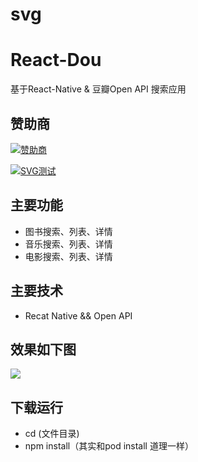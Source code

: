 # svg

# React-Dou
基于React-Native & 豆瓣Open API 搜索应用

## 赞助商

[![](https://file.xvc.men/t1.svg "赞助商")](http://baidu.com)

[![](https://raw.githubusercontent.com/wiki/adda-team/adda/img/sphere_dda.svg?sanitize=true "SVG测试")](http://baidu.com)


##  主要功能

+ 图书搜索、列表、详情
+ 音乐搜索、列表、详情
+ 电影搜索、列表、详情

## 主要技术
+ Recat Native && Open API

## 效果如下图
![](ReactDou.gif)

## 下载运行
+ cd (文件目录)
+ npm install（其实和pod install 道理一样）
